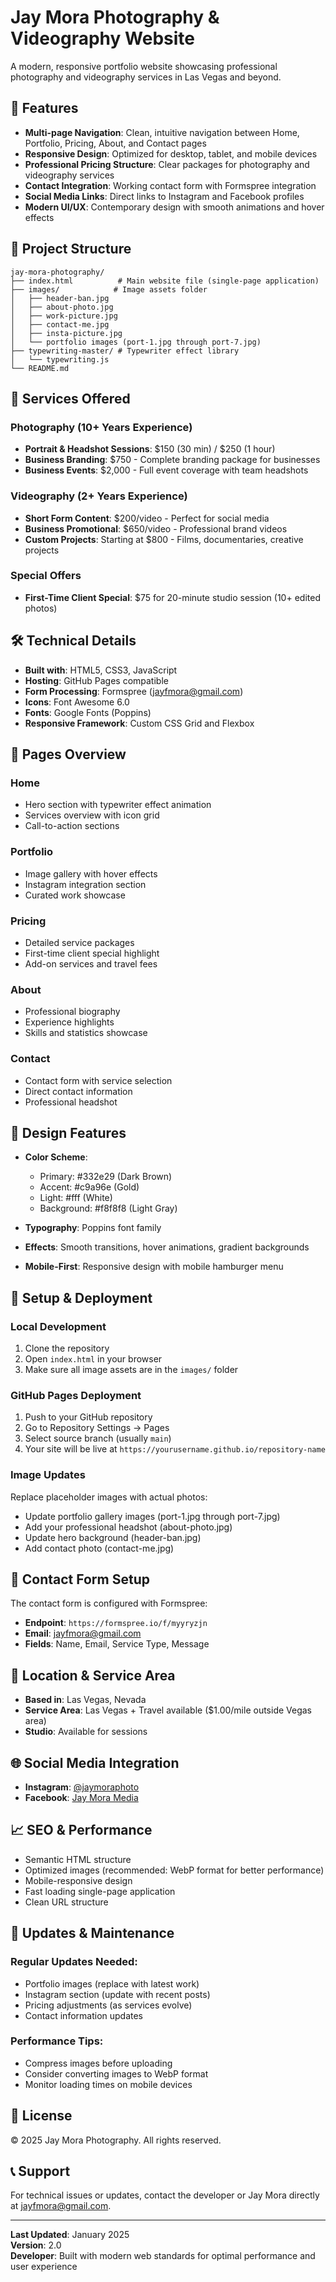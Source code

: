 # Jay Mora Photography & Videography Website

A modern, responsive portfolio website showcasing professional photography and videography services in Las Vegas and beyond.

## 🌟 Features

- **Multi-page Navigation**: Clean, intuitive navigation between Home, Portfolio, Pricing, About, and Contact pages
- **Responsive Design**: Optimized for desktop, tablet, and mobile devices
- **Professional Pricing Structure**: Clear packages for photography and videography services
- **Contact Integration**: Working contact form with Formspree integration
- **Social Media Links**: Direct links to Instagram and Facebook profiles
- **Modern UI/UX**: Contemporary design with smooth animations and hover effects

## 📂 Project Structure

```
jay-mora-photography/
├── index.html          # Main website file (single-page application)
├── images/            # Image assets folder
│   ├── header-ban.jpg
│   ├── about-photo.jpg
│   ├── work-picture.jpg
│   ├── contact-me.jpg
│   ├── insta-picture.jpg
│   └── portfolio images (port-1.jpg through port-7.jpg)
├── typewriting-master/ # Typewriter effect library
│   └── typewriting.js
└── README.md
```

## 🚀 Services Offered

### Photography (10+ Years Experience)
- **Portrait & Headshot Sessions**: $150 (30 min) / $250 (1 hour)
- **Business Branding**: $750 - Complete branding package for businesses
- **Business Events**: $2,000 - Full event coverage with team headshots

### Videography (2+ Years Experience)
- **Short Form Content**: $200/video - Perfect for social media
- **Business Promotional**: $650/video - Professional brand videos
- **Custom Projects**: Starting at $800 - Films, documentaries, creative projects

### Special Offers
- **First-Time Client Special**: $75 for 20-minute studio session (10+ edited photos)

## 🛠️ Technical Details

- **Built with**: HTML5, CSS3, JavaScript
- **Hosting**: GitHub Pages compatible
- **Form Processing**: Formspree (jayfmora@gmail.com)
- **Icons**: Font Awesome 6.0
- **Fonts**: Google Fonts (Poppins)
- **Responsive Framework**: Custom CSS Grid and Flexbox

## 📱 Pages Overview

### Home
- Hero section with typewriter effect animation
- Services overview with icon grid
- Call-to-action sections

### Portfolio
- Image gallery with hover effects
- Instagram integration section
- Curated work showcase

### Pricing
- Detailed service packages
- First-time client special highlight
- Add-on services and travel fees

### About
- Professional biography
- Experience highlights
- Skills and statistics showcase

### Contact
- Contact form with service selection
- Direct contact information
- Professional headshot

## 🎨 Design Features

- **Color Scheme**: 
  - Primary: #332e29 (Dark Brown)
  - Accent: #c9a96e (Gold)
  - Light: #fff (White)
  - Background: #f8f8f8 (Light Gray)

- **Typography**: Poppins font family
- **Effects**: Smooth transitions, hover animations, gradient backgrounds
- **Mobile-First**: Responsive design with mobile hamburger menu

## 🔧 Setup & Deployment

### Local Development
1. Clone the repository
2. Open `index.html` in your browser
3. Make sure all image assets are in the `images/` folder

### GitHub Pages Deployment
1. Push to your GitHub repository
2. Go to Repository Settings → Pages
3. Select source branch (usually `main`)
4. Your site will be live at `https://yourusername.github.io/repository-name`

### Image Updates
Replace placeholder images with actual photos:
- Update portfolio gallery images (port-1.jpg through port-7.jpg)
- Add your professional headshot (about-photo.jpg)
- Update hero background (header-ban.jpg)
- Add contact photo (contact-me.jpg)

## 📧 Contact Form Setup

The contact form is configured with Formspree:
- **Endpoint**: `https://formspree.io/f/myyryzjn`
- **Email**: jayfmora@gmail.com
- **Fields**: Name, Email, Service Type, Message

## 📍 Location & Service Area

- **Based in**: Las Vegas, Nevada
- **Service Area**: Las Vegas + Travel available ($1.00/mile outside Vegas area)
- **Studio**: Available for sessions

## 🌐 Social Media Integration

- **Instagram**: [@jaymoraphoto](https://www.instagram.com/jaymoraphoto/)
- **Facebook**: [Jay Mora Media](https://www.facebook.com/jaymoramedia/)

## 📈 SEO & Performance

- Semantic HTML structure
- Optimized images (recommended: WebP format for better performance)
- Mobile-responsive design
- Fast loading single-page application
- Clean URL structure

## 🔄 Updates & Maintenance

### Regular Updates Needed:
- Portfolio images (replace with latest work)
- Instagram section (update with recent posts)
- Pricing adjustments (as services evolve)
- Contact information updates

### Performance Tips:
- Compress images before uploading
- Consider converting images to WebP format
- Monitor loading times on mobile devices

## 📝 License

© 2025 Jay Mora Photography. All rights reserved.

## 📞 Support

For technical issues or updates, contact the developer or Jay Mora directly at jayfmora@gmail.com.

---

**Last Updated**: January 2025  
**Version**: 2.0  
**Developer**: Built with modern web standards for optimal performance and user experience

